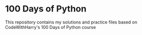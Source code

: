 # 100 Days of Python

This repository contains my solutions and practice files based on CodeWithHarry's 100 Days of Python course
